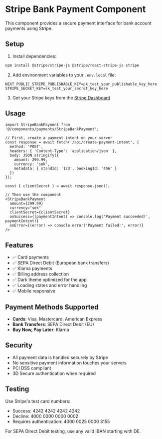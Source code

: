 # Stripe Bank Payment Component

This component provides a secure payment interface for bank account payments using Stripe.

## Setup

1. Install dependencies:
```bash
npm install @stripe/stripe-js @stripe/react-stripe-js stripe
```

2. Add environment variables to your `.env.local` file:
```
NEXT_PUBLIC_STRIPE_PUBLISHABLE_KEY=pk_test_your_publishable_key_here
STRIPE_SECRET_KEY=sk_test_your_secret_key_here
```

3. Get your Stripe keys from the [Stripe Dashboard](https://dashboard.stripe.com/apikeys)

## Usage

```tsx
import StripeBankPayment from '@/components/payments/StripeBankPayment';

// First, create a payment intent on your server
const response = await fetch('/api/create-payment-intent', {
  method: 'POST',
  headers: { 'Content-Type': 'application/json' },
  body: JSON.stringify({
    amount: 299.99,
    currency: 'sek',
    metadata: { standId: '123', bookingId: '456' }
  })
});

const { clientSecret } = await response.json();

// Then use the component
<StripeBankPayment
  amount={299.99}
  currency="sek"
  clientSecret={clientSecret}
  onSuccess={(paymentIntent) => console.log('Payment succeeded!', paymentIntent)}
  onError={(error) => console.error('Payment failed:', error)}
/>
```

## Features

- ✅ Card payments
- ✅ SEPA Direct Debit (European bank transfers)
- ✅ Klarna payments
- ✅ Billing address collection
- ✅ Dark theme optimized for the app
- ✅ Loading states and error handling
- ✅ Mobile responsive

## Payment Methods Supported

- **Cards**: Visa, Mastercard, American Express
- **Bank Transfers**: SEPA Direct Debit (EU)
- **Buy Now, Pay Later**: Klarna

## Security

- All payment data is handled securely by Stripe
- No sensitive payment information touches your servers
- PCI DSS compliant
- 3D Secure authentication when required

## Testing

Use Stripe's test card numbers:
- Success: 4242 4242 4242 4242
- Decline: 4000 0000 0000 0002
- Requires authentication: 4000 0025 0000 3155

For SEPA Direct Debit testing, use any valid IBAN starting with DE.
